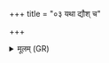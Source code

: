 +++
title = "०३ यथा द्यौश् च"

+++
<details><summary>मूलम् (GR)</summary>

यथा द्यौश् च पृथिवी च  
तस्थतुर् धरुणाय कम् ।  
एवा स्फातिं नि तनोमि  
मयारेषु खलेषु च ॥
</details>